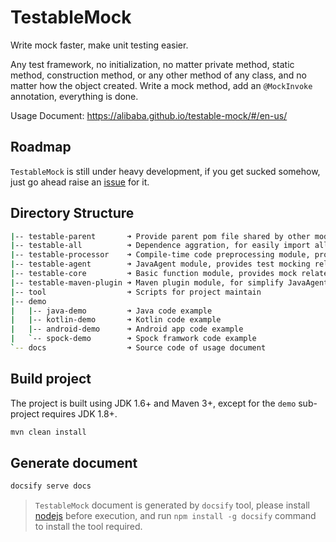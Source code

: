 # TestableMock

Write mock faster, make unit testing easier.

Any test framework, no initialization, no matter private method, static method, construction method, or any other method of any class, and no matter how the object created.
Write a mock method, add an `@MockInvoke` annotation, everything is done.

Usage Document: https://alibaba.github.io/testable-mock/#/en-us/

## Roadmap

`TestableMock` is still under heavy development, if you get sucked somehow, just go ahead raise an [issue](https://github.com/alibaba/testable-mock/issues) for it.

## Directory Structure

```bash
|-- testable-parent       ➜ Provide parent pom file shared by other modules
|-- testable-all          ➜ Dependence aggration, for easily import all modules at once
|-- testable-processor    ➜ Compile-time code preprocessing module, provides test assist functions
|-- testable-agent        ➜ JavaAgent module, provides test mocking related functions
|-- testable-core         ➜ Basic function module, provides mock related class and annotation
|-- testable-maven-plugin ➜ Maven plugin module, for simplify JavaAgent injection
|-- tool                  ➜ Scripts for project maintain
|-- demo
|   |-- java-demo         ➜ Java code example
|   |-- kotlin-demo       ➜ Kotlin code example
|   |-- android-demo      ➜ Android app code example
|   `-- spock-demo        ➜ Spock framwork code example
`-- docs                  ➜ Source code of usage document
```

## Build project

The project is built using JDK 1.6+ and Maven 3+, except for the `demo` sub-project requires JDK 1.8+.

```bash
mvn clean install
```

## Generate document

```bash
docsify serve docs
```

> `TestableMock` document is generated by `docsify` tool, please install [nodejs](https://nodejs.org/en/download/) before execution, and run `npm install -g docsify` command to install the tool required.

